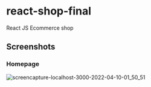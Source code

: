 # react-shop-final
React JS Ecommerce shop
## Screenshots
### Homepage
![screencapture-localhost-3000-2022-04-10-01_50_51](https://user-images.githubusercontent.com/73438491/162610643-a40a9969-5fc4-48ca-81e0-a5d23d6a7918.png)
